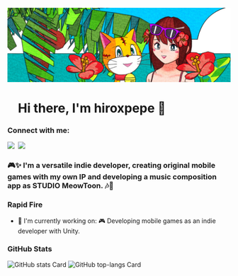 ![header](./assets/header.jpg)

<div id="toc">
  <ul align="left" style="list-style: none">
    <summary>
      <h1>
        Hi there, I'm hiroxpepe 👋
      </h1>
    </summary>
  </ul>
</div>

**<h3 align="left">Connect with me:</h3>** 
<p align="left"><a href="https://github.com/hiroxpepe" target="_blank"><img src="https://img.shields.io/badge/GitHub-100000?logo=github&logoColor=white" height="28" style="margin-right: 4px"></a> <a href="https://x.com/studio_meowtoon" target="_blank"><img src="https://img.shields.io/badge/Twitter-000000?logo=X&logoColor=white" height="28" style="margin-right: 4px"></a></p>

**<h3 align="left">🎮✨ I'm a versatile indie developer, creating original mobile games with my own IP and developing a music composition app as STUDIO MeowToon. 🎶🎹</h3>**

**<h3 align="left">Rapid Fire</h3>**

- 💼 I'm currently working on: 🎮 Developing mobile games as an indie developer with Unity.

 **<h3 align="left">GitHub Stats</h3>**

<p align="left">
  <img width="48%" src="https://github-readme-stats.vercel.app/api?username=hiroxpepe&theme=react&hide_title=false&hide_rank=false&show_icons=false&include_all_commits=false&count_private=false&line_height=23" alt="GitHub stats Card" />

  <img width="48%" src="https://github-readme-stats.vercel.app/api/top-langs?username=hiroxpepe&theme=react&hide_title=false&layout=compact&langs_count=6&hide_progress=false&card_width=400" alt="GitHub top-langs Card" />
</p>
